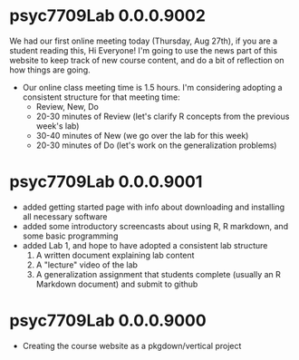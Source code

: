 # psyc7709Lab 0.0.0.9002

We had our first online meeting today (Thursday, Aug 27th), if you are a student reading this, Hi Everyone! I'm going to use the news part of this website to keep track of new course content, and do a bit of reflection on how things are going.

- Our online class meeting time is 1.5 hours. I'm considering adopting a consistent structure for that meeting time:
  - Review, New, Do
  - 20-30 minutes of Review (let's clarify R concepts from the previous week's lab)
  - 30-40 minutes of New (we go over the lab for this week)
  - 20-30 minutes of Do (let's work on the generalization problems)

# psyc7709Lab 0.0.0.9001

- added getting started page with info about downloading and installing all necessary software
- added some introductory screencasts about using R, R markdown, and some basic programming
- added Lab 1, and hope to have adopted a consistent lab structure
  1. A written document explaining lab content
  2. A "lecture" video of the lab
  3. A generalization assignment that students complete (usually an R Markdown document) and submit to github

# psyc7709Lab 0.0.0.9000

- Creating the course website as a pkgdown/vertical project
